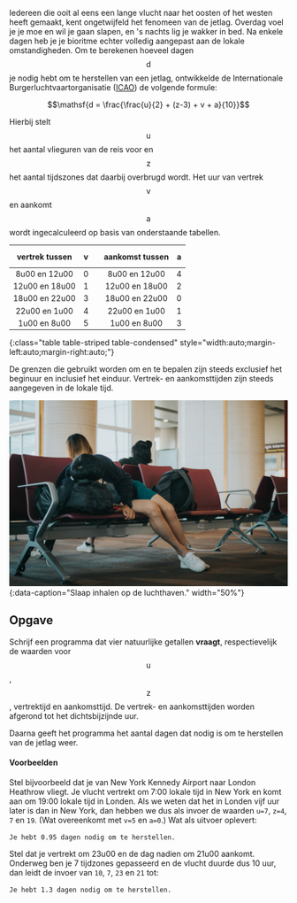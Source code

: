Iedereen die ooit al eens een lange vlucht naar het oosten of het westen heeft gemaakt, kent ongetwijfeld het fenomeen van de jetlag. Overdag voel je je moe en wil je gaan slapen, en 's nachts lig je wakker in bed. Na enkele dagen heb je je bioritme echter volledig aangepast aan de lokale omstandigheden. Om te berekenen hoeveel dagen $$\mathsf{d}$$ je nodig hebt om te herstellen van een jetlag, ontwikkelde de Internationale Burgerluchtvaartorganisatie (<a href="https://www.icao.int/Pages/default.aspx" target="_blanc">ICAO</a>) de volgende formule:

$$\mathsf{d = \frac{\frac{u}{2} + (z-3) + v + a}{10}}$$

Hierbij stelt $$\mathsf{u}$$ het aantal vlieguren van de reis voor en $$\mathsf{z}$$ het aantal tijdszones dat daarbij overbrugd wordt. Het uur van vertrek $$\mathsf{v}$$ en aankomt $$\mathsf{a}$$ wordt ingecalculeerd op basis van onderstaande tabellen.

| vertrek tussen | $$\mathsf{v}$$ | | aankomst tussen | $$\mathsf{a}$$ |
|:--------:|:-----------:|--|:--------:|:-----------:|
| 8u00 en 12u00 | 0| | 8u00 en 12u00 | 4|
| 12u00 en 18u00 | 1 | | 12u00 en 18u00 | 2 |
| 18u00 en 22u00| 3 | | 18u00 en 22u00| 0 |
| 22u00 en 1u00 | 4 | | 22u00 en 1u00 | 1 |
| 1u00 en 8u00 | 5 | | 1u00 en 8u00 | 3 |
{:class="table table-striped table-condensed" style="width:auto;margin-left:auto;margin-right:auto;"}


De grenzen die gebruikt worden om en te bepalen zijn steeds exclusief het beginuur en inclusief het einduur. Vertrek- en aankomsttijden zijn steeds aangegeven in de lokale tijd.

![Slaap inhalen op de luchthaven.](media/joyce-romero.jpg "Foto door Joyce Romero op Unsplash."){:data-caption="Slaap inhalen op de luchthaven." width="50%"}

## Opgave
Schrijf een programma dat vier natuurlijke getallen **vraagt**, respectievelijk de waarden voor $$\mathsf{u}$$, $$\mathsf{z}$$, vertrektijd en aankomsttijd.  De vertrek- en aankomsttijden worden afgerond tot het dichtsbijzijnde uur.

Daarna geeft het programma het aantal dagen dat nodig is om te herstellen van de jetlag weer.

#### Voorbeelden
Stel bijvoorbeeld dat je van New York Kennedy Airport naar London Heathrow vliegt. Je vlucht vertrekt om 7:00 lokale tijd in New York en komt aan om 19:00 lokale tijd in Londen. Als we weten dat het in Londen vijf uur later is dan in New York, dan hebben we dus als invoer de waarden `u=7`, `z=4`, `7` en `19`. (Wat overeenkomt met `v=5` en `a=0`.)
Wat als uitvoer oplevert:
```
Je hebt 0.95 dagen nodig om te herstellen.
```

Stel dat je vertrekt om 23u00 en de dag nadien om 21u00 aankomt. Onderweg ben je 7 tijdzones gepasseerd en de vlucht duurde dus 10 uur, dan leidt de invoer van `10`, `7`, `23` en `21` tot:
```
Je hebt 1.3 dagen nodig om te herstellen.
```